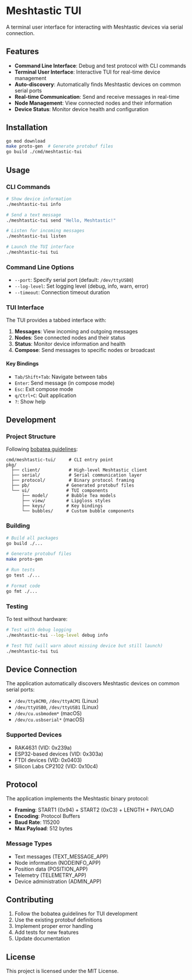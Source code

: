 # Meshtastic TUI

A terminal user interface for interacting with Meshtastic devices via serial connection.

## Features

- **Command Line Interface**: Debug and test protocol with CLI commands
- **Terminal User Interface**: Interactive TUI for real-time device management
- **Auto-discovery**: Automatically finds Meshtastic devices on common serial ports
- **Real-time Communication**: Send and receive messages in real-time
- **Node Management**: View connected nodes and their information
- **Device Status**: Monitor device health and configuration

## Installation

```bash
go mod download
make proto-gen  # Generate protobuf files
go build ./cmd/meshtastic-tui
```

## Usage

### CLI Commands

```bash
# Show device information
./meshtastic-tui info

# Send a text message
./meshtastic-tui send "Hello, Meshtastic!"

# Listen for incoming messages
./meshtastic-tui listen

# Launch the TUI interface
./meshtastic-tui tui
```

### Command Line Options

- `--port`: Specify serial port (default: `/dev/ttyUSB0`)
- `--log-level`: Set logging level (debug, info, warn, error)
- `--timeout`: Connection timeout duration

### TUI Interface

The TUI provides a tabbed interface with:

1. **Messages**: View incoming and outgoing messages
2. **Nodes**: See connected nodes and their status
3. **Status**: Monitor device information and health
4. **Compose**: Send messages to specific nodes or broadcast

#### Key Bindings

- `Tab/Shift+Tab`: Navigate between tabs
- `Enter`: Send message (in compose mode)
- `Esc`: Exit compose mode
- `q/Ctrl+C`: Quit application
- `?`: Show help

## Development

### Project Structure

Following [bobatea guidelines](./bobatea/docs/charmbracelet-bubbletea-guidelines.md):

```
cmd/meshtastic-tui/     # CLI entry point
pkg/
  ├── client/           # High-level Meshtastic client
  ├── serial/           # Serial communication layer
  ├── protocol/         # Binary protocol framing
  ├── pb/              # Generated protobuf files
  └── ui/              # TUI components
      ├── model/       # Bubble Tea models
      ├── view/        # Lipgloss styles
      ├── keys/        # Key bindings
      └── bubbles/     # Custom bubble components
```

### Building

```bash
# Build all packages
go build ./...

# Generate protobuf files
make proto-gen

# Run tests
go test ./...

# Format code
go fmt ./...
```

### Testing

To test without hardware:

```bash
# Test with debug logging
./meshtastic-tui --log-level debug info

# Test TUI (will warn about missing device but still launch)
./meshtastic-tui tui
```

## Device Connection

The application automatically discovers Meshtastic devices on common serial ports:

- `/dev/ttyACM0`, `/dev/ttyACM1` (Linux)
- `/dev/ttyUSB0`, `/dev/ttyUSB1` (Linux)
- `/dev/cu.usbmodem*` (macOS)
- `/dev/cu.usbserial*` (macOS)

### Supported Devices

- RAK4631 (VID: 0x239a)
- ESP32-based devices (VID: 0x303a)
- FTDI devices (VID: 0x0403)
- Silicon Labs CP2102 (VID: 0x10c4)

## Protocol

The application implements the Meshtastic binary protocol:

- **Framing**: START1 (0x94) + START2 (0xC3) + LENGTH + PAYLOAD
- **Encoding**: Protocol Buffers
- **Baud Rate**: 115200
- **Max Payload**: 512 bytes

### Message Types

- Text messages (TEXT_MESSAGE_APP)
- Node information (NODEINFO_APP)
- Position data (POSITION_APP)
- Telemetry (TELEMETRY_APP)
- Device administration (ADMIN_APP)

## Contributing

1. Follow the bobatea guidelines for TUI development
2. Use the existing protobuf definitions
3. Implement proper error handling
4. Add tests for new features
5. Update documentation

## License

This project is licensed under the MIT License.
